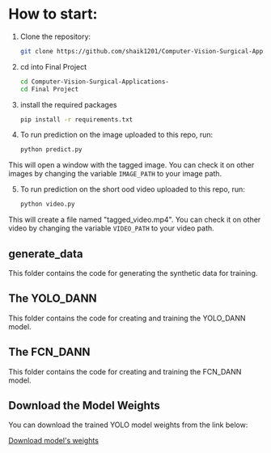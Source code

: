 # How to start:

1. Clone the repository:
   ```sh
   git clone https://github.com/shaik1201/Computer-Vision-Surgical-Applications-.git

2. cd into Final Project
    ```sh
    cd Computer-Vision-Surgical-Applications-
    cd Final Project

3. install the required packages
    ```sh
    pip install -r requirements.txt

4. To run prediction on the image uploaded to this repo, run:
    ```sh
    python predict.py

This will open a window with the tagged image. You can check it on other images by changing the variable `IMAGE_PATH` to your image path.

5. To run prediction on the short ood video uploaded to this repo, run:

    ```sh
    python video.py

This will create a file named "tagged_video.mp4". You can check it on other video by changing the variable `VIDEO_PATH` to your video path.

## generate_data
This folder contains the code for generating the synthetic data for training.

## The YOLO_DANN
This folder contains the code for creating and training the YOLO_DANN model.

## The FCN_DANN
This folder contains the code for creating and training the FCN_DANN model.

## Download the Model Weights

You can download the trained YOLO model weights from the link below:

[Download model's weights](https://github.com/shaik1201/Computer-Vision-Surgical-Applications-/blob/main/Final%20Project/models_weights/exp3_try4.pt)